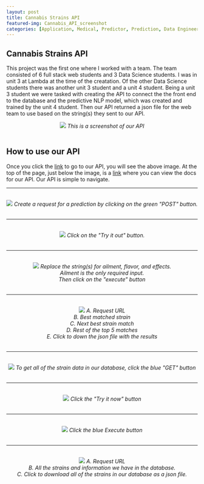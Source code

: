 ```yaml
---
layout: post
title: Cannabis Strains API
featured-img: Cannabis_API_screenshot
categories: [Application, Medical, Predictor, Prediction, Data Engineering]
---
```

## Cannabis Strains API

This project was the first one where I worked with a team. The team consisted of 6 full stack web students and 3 Data Science students. I was in unit 3 at Lambda at the time of the creatation. Of the other Data Science students there was another unit 3 student and a unit 4 student. Being a unit 3 student we were tasked with creating the API to connect the the front end to the database and the predictive NLP model, which was created and trained by the unit 4 student. Then our API returned a json file for the web team to use based on the string(s) they sent to our API. 

<div align="center">
  <img src="https://raw.githubusercontent.com/jmmiddour/jmmiddour.github.io/master/assets/img/posts/Cannabis_API_screenshot.jpg">  
  <em>This is a screenshot of our API</em>
</div><br>

## How to use our API

Once you click the [link](https://strains-cannabis.herokuapp.com/) to go to our API, you will see the above image. At the top of the page, just below the image, is a [link](https://strains-cannabis.herokuapp.com/redoc) where you can view the docs for our API. Our API is simple to navigate. 

---

<br>
<div align="center">
  <img src="https://raw.githubusercontent.com/jmmiddour/jmmiddour.github.io/master/assets/img/posts/PostRequest.jpg">  
  <em>Create a request for a prediction by clicking on the green "POST" button. </em>
</div><br>

---

<br>
<div align="center">
  <img src="https://raw.githubusercontent.com/jmmiddour/jmmiddour.github.io/master/assets/img/posts/TryIt-Post.jpg">  
  <em>Click on the "Try it out" button.</em>
</div>
<br>

---

<br>
<div align="center">
  <img src="https://raw.githubusercontent.com/jmmiddour/jmmiddour.github.io/master/assets/img/posts/Execute-Post.jpg">  
  <em>Replace the string(s) for ailment, flavor, and effects.<br>
  Ailment is the only required input.<br>
  Then click on the "execute" button</em>
</div>
<br>

---

<br>
<div align="center">
  <img src="https://raw.githubusercontent.com/jmmiddour/jmmiddour.github.io/master/assets/img/posts/ReponseBody.jpg">  
  <em>A. Request URL<br>
  B. Best matched strain<br>
  C. Next best strain match<br>
  D. Rest of the top 5 matches<br>
  E. Click to down the json file with the results</em>
</div>
<br>

---

<br>
<div align="center">
  <img src="https://raw.githubusercontent.com/jmmiddour/jmmiddour.github.io/master/assets/img/posts/Get.jpg">  
  <em>To get all of the strain data in our database, click the blue "GET" button</em>
</div>
<br>

---

<br>
<div align="center">
  <img src="https://raw.githubusercontent.com/jmmiddour/jmmiddour.github.io/master/assets/img/posts/TryIt-Get.jpg">  
  <em>Click the "Try it now" button</em>
</div>
<br>

---

<br>
<div align="center">
  <img src="https://raw.githubusercontent.com/jmmiddour/jmmiddour.github.io/master/assets/img/posts/Execute-Get.jpg">  
  <em>Click the blue Execute button</em>
</div>
<br>

---

<br>
<div align="center">
  <img src="https://raw.githubusercontent.com/jmmiddour/jmmiddour.github.io/master/assets/img/posts/ReponseBody-Get.jpg">  
  <em>A. Request URL<br>
  B. All the strains and information we have in the database.<br>
  C. Click to download all of the strains in our database as a json file.</em>
</div>
<br>
